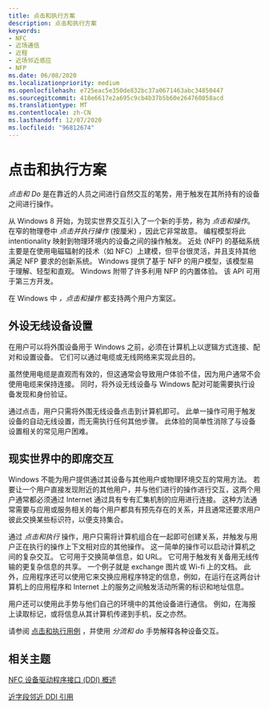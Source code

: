 ```yaml
---
title: 点击和执行方案
description: 点击和执行方案
keywords:
- NFC
- 近场通信
- 近程
- 近场邻近感应
- NFP
ms.date: 06/08/2020
ms.localizationpriority: medium
ms.openlocfilehash: e725eac5e350de832bc37a0671463abc34850447
ms.sourcegitcommit: 418e6617e2a695c9cb4b37b5b60e264760858acd
ms.translationtype: MT
ms.contentlocale: zh-CN
ms.lasthandoff: 12/07/2020
ms.locfileid: "96812674"
---
```

# <a name="tap-and-do-scenarios"></a>点击和执行方案

*点击和 Do* 是在靠近的人员之间进行自然交互的笔势，用于触发在其所持有的设备之间进行操作。

从 Windows 8 开始，为现实世界交互引入了一个新的手势，称为 *点击和操作*。 在窄的物理卷中 *点击并执行操作* (按厘米) ，因此它非常故意。 编程模型将此 intentionality 映射到物理环境内的设备之间的操作触发。 近处 (NFP) 的基础系统主要是在使用电磁辐射的技术（如 NFC）上建模，但平台很灵活，并且支持其他满足 NFP 要求的创新系统。 Windows 提供了基于 NFP 的用户模型，该模型易于理解、轻型和直观。 Windows 附带了许多利用 NFP 的内置体验。 该 API 可用于第三方开发。

在 Windows 中 *，点击和操作* 都支持两个用户方案区。

## <a name="peripheral-wireless-device-setup"></a>外设无线设备设置

在用户可以将外围设备用于 Windows 之前，必须在计算机上以逻辑方式连接、配对和设置设备。 它们可以通过电缆或无线网络来实现此目的。

虽然使用电缆是直观而有效的，但这通常会导致用户体验不佳，因为用户通常不会使用电缆来保持连接。 同时，将外设无线设备与 Windows 配对可能需要执行设备发现和身份验证。

通过点击，用户只需将外围无线设备点击到计算机即可。 此单一操作可用于触发设备的自动无线设置，而无需执行任何其他步骤。 此体验的简单性消除了与设备设置相关的常见用户困难。

## <a name="ad-hoc-interaction-in-the-real-world"></a>现实世界中的即席交互

Windows 不能为用户提供通过其设备与其他用户或物理环境交互的常用方法。 若要让一个用户直接发现附近的其他用户，并与他们进行的操作进行交互，这两个用户通常都必须通过 Internet 通过具有专有汇集机制的应用进行连接。 这种方法通常需要与应用或服务相关的每个用户都具有预先存在的关系，并且通常还要求用户彼此交换某些标识符，以便支持集合。

通过 *点击和执行* 操作，用户只需将计算机组合在一起即可创建关系，并触发与用户正在执行的操作上下文相对应的其他操作。 这一简单的操作可以启动计算机之间的复杂交互。 它可用于交换简单信息，如 URL。 它可用于触发有关备用无线传输的更复杂信息的共享。 一个例子就是 exchange 图片或 Wi-fi 上的文档。 此外，应用程序还可以使用它来交换应用程序特定的信息，例如，在运行在这两台计算机上的应用程序和 Internet 上的服务之间触发活动所需的标识和地址信息。

用户还可以使用此手势与他们自己的环境中的其他设备进行通信。 例如，在海报上读取标记，或将信息从其计算机传递到手机，反之亦然。

请参阅 [点击和执行用例](tap-and-do-use-cases.md) ，并使用 *分流和 do* 手势解释各种设备交互。

## <a name="related-topics"></a>相关主题

[NFC 设备驱动程序接口 (DDI) 概述](/windows-hardware/drivers/ddi/index)  

[近字段邻近 DDI 引用](/windows-hardware/drivers/ddi/index)
